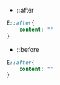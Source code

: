 * ::after
````css
E::after{
    content: ""
}
````
* ::before
````css
E::after{
    content: ""
}
````